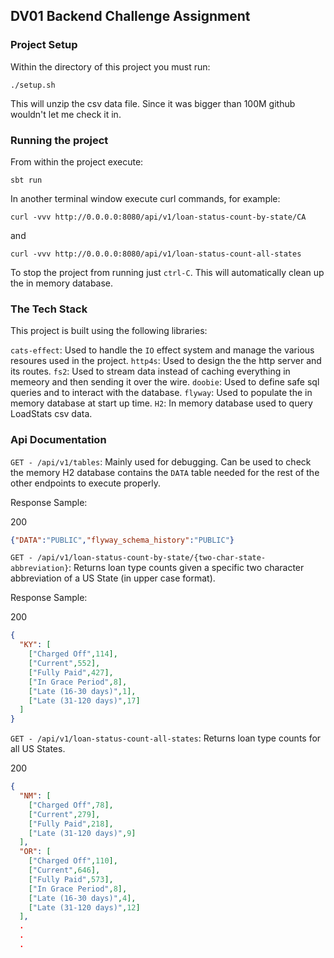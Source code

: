 ## DV01 Backend Challenge Assignment

### Project Setup
Within the directory of this project you must run:

`./setup.sh`

This will unzip the csv data file. Since it was bigger than 100M github wouldn't let me check it in.

### Running the project
From within the project execute:

`sbt run`

In another terminal window execute curl commands, for example:

`curl -vvv http://0.0.0.0:8080/api/v1/loan-status-count-by-state/CA`

and

`curl -vvv http://0.0.0.0:8080/api/v1/loan-status-count-all-states`

To stop the project from running just `ctrl-C`. This will automatically clean up the in memory database.

### The Tech Stack
This project is built using the following libraries:

`cats-effect`: Used to handle the `IO` effect system and manage the various resoures used in the project.
`http4s`: Used to design the the http server and its routes.
`fs2`: Used to stream data instead of caching everything in memeory and then sending it over the wire.
`doobie`: Used to define safe sql queries and to interact with the database.
`flyway`: Used to populate the in memory database at start up time.
`H2`: In memory database used to query LoadStats csv data.

### Api Documentation

`GET - /api/v1/tables`: Mainly used for debugging. Can be used to check the memory H2 database contains the `DATA` table needed for the rest of the other endpoints to execute properly.

Response Sample:

200
```json
{"DATA":"PUBLIC","flyway_schema_history":"PUBLIC"}
```

`GET - /api/v1/loan-status-count-by-state/{two-char-state-abbreviation}`: Returns loan type counts given a specific two character abbreviation of a US State (in upper case format).

Response Sample:

200
```json
{
  "KY": [
    ["Charged Off",114],
    ["Current",552],
    ["Fully Paid",427],
    ["In Grace Period",8],
    ["Late (16-30 days)",1],
    ["Late (31-120 days)",17]
  ]
}
```

`GET - /api/v1/loan-status-count-all-states`: Returns loan type counts for all US States.

200
```json
{
  "NM": [
    ["Charged Off",78],
    ["Current",279],
    ["Fully Paid",218],
    ["Late (31-120 days)",9]
  ],
  "OR": [
    ["Charged Off",110],
    ["Current",646],
    ["Fully Paid",573],
    ["In Grace Period",8],
    ["Late (16-30 days)",4],
    ["Late (31-120 days)",12]
  ],
  .
  .
  .
```

